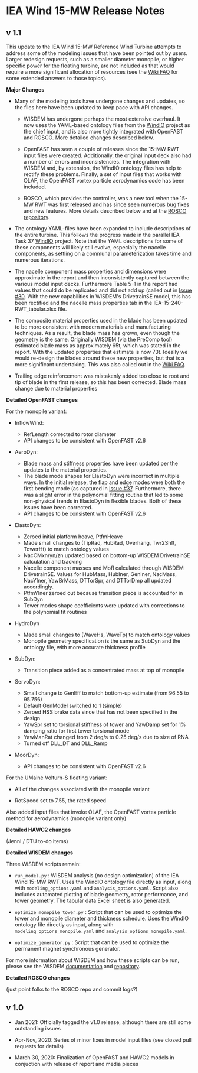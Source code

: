 # IEA Wind 15-MW Release Notes

## v 1.1

This update to the IEA Wind 15-MW Reference Wind Turbine attempts to address some of the modeling issues that have been pointed out by users.  Larger redesign requests, such as a smaller diameter monopile, or higher specific power for the floating turbine, are not included as that would require a more significant allocation of resources (see the [Wiki FAQ](https://github.com/IEAWindTask37/IEA-15-240-RWT/wiki/Frequently-Asked-Questions-(FAQ)) for some extended answers to those topics).  

**Major Changes**

 * Many of the modeling tools have undergone changes and updates, so the files here have been updated to keep pace with API changes.
 
   - WISDEM has undergone perhaps the most extensive overhaul.  It now uses the YAML-based ontology files from the [WindIO](https://github.com/IEAWindTask37/windIO) project as the chief input, and is also more tightly integrated with OpenFAST and ROSCO.  More detailed changes described below.
   
   - OpenFAST has seen a couple of releases since the 15-MW RWT input files were created.  Additionally, the original input deck also had a number of errors and inconsistencies.  The integration with WISDEM and, by extension, the WindIO ontology files has help to rectify these problems.  Finally, a set of input files that works with OLAF, the OpenFAST vortex particle aerodynamics code has been included.
   
   - ROSCO, which provides the controller, was a new tool when the 15-MW RWT was first released and has since seen numerous bug fixes and new features.  More details described below and at the [ROSCO repository](https://github.com/nrel/rosco).

 * The ontology YAML-files have been expanded to include descriptions of the entire turbine.  This follows the progress made in the parallel IEA Task 37 [WindIO](https://github.com/IEAWindTask37/windIO) project.  Note that the YAML descriptions for some of these components will likely still evolve, especially the nacelle components, as settling on a communal parameterization takes time and numerous iterations.

 * The nacelle component mass properties and dimensions were approximate in the report and then inconsistently captured between the various model input decks.  Furthermore Table 5-1 in the report had values that could do be replicated and did not add up (called out in [Issue #30](https://github.com/IEAWindTask37/IEA-15-240-RWT/issues/30).  With the new capabilities in WISDEM's DrivetrainSE model, this has been rectified and the nacelle mass properties tab in the IEA-15-240-RWT_tabular.xlsx file.
 
 * The composite material properties used in the blade has been updated to be more consistent with modern materials and manufacturing techniques.  As a result, the blade mass has grown, even though the geometry is the same.  Originally WISDEM (via the PreComp tool) estimated blade mass as approximately 65t, which was stated in the report.  With the updated properties that estimate is now 73t.  Ideally we would re-design the blades around these new properties, but that is a more significant undertaking.  This was also called out in the [Wiki FAQ](https://github.com/IEAWindTask37/IEA-15-240-RWT/wiki/Frequently-Asked-Questions-(FAQ)).
 
 * Trailing edge reinforcement was mistakenly added too close to root and tip of blade in the first release, so this has been corrected.
Blade mass change due to material properties


**Detailed OpenFAST changes**

For the monopile variant:

 * InflowWind:
 
    - RefLength corrected to rotor diameter
    - API changes to be consistent with OpenFAST v2.6
	
 * AeroDyn:
 
    - Blade mass and stiffness properties have been updated per the updates to the material properties.
    - The blade mode shapes for ElastoDyn were incorrect in multiple ways.  In the initial release, the flap and edge modes were both the first bending mode (as captured in [Issue #37](https://github.com/IEAWindTask37/IEA-15-240-RWT/issues/37).  Furthermore, there was a slight error in the polynomial fitting routine that led to some non-physical trends in ElastoDyn in flexible blades.  Both of these issues have been corrected.
    - API changes to be consistent with OpenFAST v2.6
	
 * ElastoDyn:
 
    - Zeroed initial platform heave, PtfmHeave
    - Made small changes to (TipRad, HubRad, Overhang, Twr2Shft, TowerHt) to match ontology values
    - NacCMxn/yn/zn updated based on bottom-up WISDEM DrivetrainSE calculation and tracking
    - Nacelle component masses and MofI calculated through WISDEM DrivetrainSE.  Values for HubMass, HubIner, GenIner, NacMass, NacYIner, YawBrMass, DTTorSpr, and DTTorDmp all updated accordingly.
    - PtfmYIner zeroed out because transition piece is accounted for in SubDyn
    - Tower modes shape coefficients were updated with corrections to the polynomial fit routines
	
 * HydroDyn
 
    - Made small changes to (WaveHs, WaveTp) to match ontology values
    - Monopile geometry specification is the same as SubDyn and the ontology file, with more accurate thickness profile
	
 * SubDyn:
 
    - Transition piece added as a concentrated mass at top of monopile
	
 * ServoDyn:
 
    - Small change to GenEff to match bottom-up estimate (from 96.55 to 95.756)
    - Default GenModel switched to 1 (simple)
    - Zeroed HSS brake data since that has not been specified in the design
    - YawSpr set to torsional stiffness of tower and YawDamp set for 1% damping ratio for first tower torsional mode
    - YawManRat changed from 2 deg/s to 0.25 deg/s due to size of RNA
    - Turned off DLL_DT and DLL_Ramp
	
 * MoorDyn:
 
    - API changes to be consistent with OpenFAST v2.6

For the UMaine Volturn-S floating variant:

 * All of the changes associated with the monopile variant
 
 * RotSpeed set to 7.55, the rated speed

Also added input files that invoke OLAF, the OpenFAST vortex particle method for aerodynamics (monopile variant only)


**Detailed HAWC2 changes**

(Jenni / DTU to-do items)


**Detailed WISDEM changes**

Three WISDEM scripts remain:

 * `run_model.py` : WISDEM analysis (no design optimization) of the IEA Wind 15-MW RWT.  Uses the WindIO ontology file directly as input, along with `modeling_options.yaml` and `analysis_options.yaml`. Script also includes automated plotting of blade geometry, rotor performance, and tower geometry.  The tabular data Excel sheet is also generated.
 
 * `optimize_monopile_tower.py` : Script that can be used to optimize the tower and monopile diameter and thickness schedule.  Uses the WindIO ontology file directly as input, along with `modeling_options_monopile.yaml` and `analysis_options_monopile.yaml`.
 
 * `optimize_generator.py` : Script that can be used to optimize the permanent magnet synchronous generator.
 
For more information about WISDEM and how these scripts can be run, please see the WISDEM [documentation](https://wisdem.readthedocs.io) and [repository](https://github.com/WISDEM/WISDEM).


**Detailed ROSCO changes**

(just point folks to the ROSCO repo and commit logs?)


## v 1.0

 * Jan 2021: Officially tagged the v1.0 release, although there are still some outstanding issues
 
 * Apr-Nov, 2020: Series of minor fixes in model input files (see closed pull requests for details)
 
 * March 30, 2020: Finalization of OpenFAST and HAWC2 models in conjuction with release of report and media pieces
 

